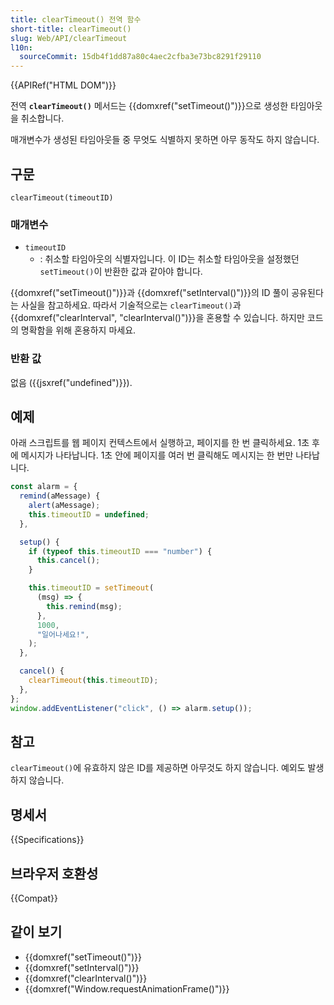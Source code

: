 ```yaml
---
title: clearTimeout() 전역 함수
short-title: clearTimeout()
slug: Web/API/clearTimeout
l10n:
  sourceCommit: 15db4f1dd87a80c4aec2cfba3e73bc8291f29110
---
```


{{APIRef("HTML DOM")}}

전역 **`clearTimeout()`** 메서드는 {{domxref("setTimeout()")}}으로 생성한 타임아웃을 취소합니다.

매개변수가 생성된 타임아웃들 중 무엇도 식별하지 못하면 아무 동작도 하지 않습니다.

## 구문

```js-nolint
clearTimeout(timeoutID)
```

### 매개변수

- `timeoutID`
  - : 취소할 타임아웃의 식별자입니다. 이 ID는 취소할 타임아웃을 설정했던 `setTimeout()`이 반환한 값과 같아야 합니다.

{{domxref("setTimeout()")}}과 {{domxref("setInterval()")}}의 ID 풀이 공유된다는 사실을 참고하세요. 따라서 기술적으로는 `clearTimeout()`과 {{domxref("clearInterval", "clearInterval()")}}을 혼용할 수 있습니다. 하지만 코드의 명확함을 위해 혼용하지 마세요.

### 반환 값

없음 ({{jsxref("undefined")}}).

## 예제

아래 스크립트를 웹 페이지 컨텍스트에서 실행하고, 페이지를 한 번 클릭하세요. 1초 후에 메시지가 나타납니다. 1초 안에 페이지를 여러 번 클릭해도 메시지는 한 번만 나타납니다.

```js
const alarm = {
  remind(aMessage) {
    alert(aMessage);
    this.timeoutID = undefined;
  },

  setup() {
    if (typeof this.timeoutID === "number") {
      this.cancel();
    }

    this.timeoutID = setTimeout(
      (msg) => {
        this.remind(msg);
      },
      1000,
      "일어나세요!",
    );
  },

  cancel() {
    clearTimeout(this.timeoutID);
  },
};
window.addEventListener("click", () => alarm.setup());
```

## 참고

`clearTimeout()`에 유효하지 않은 ID를 제공하면 아무것도 하지 않습니다. 예외도 발생하지 않습니다.

## 명세서

{{Specifications}}

## 브라우저 호환성

{{Compat}}

## 같이 보기

- {{domxref("setTimeout()")}}
- {{domxref("setInterval()")}}
- {{domxref("clearInterval()")}}
- {{domxref("Window.requestAnimationFrame()")}}

